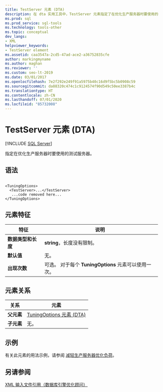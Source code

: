 ```yaml
---
title: TestServer 元素 (DTA)
description: 在 dta 实用工具中，TestServer 元素指定了在优化生产服务器时要使用的测试服务器。
ms.prod: sql
ms.prod_service: sql-tools
ms.technology: tools-other
ms.topic: conceptual
dev_langs:
- XML
helpviewer_keywords:
- TestServer element
ms.assetid: caa3547a-2cd5-47ad-ace2-a36752835cfe
author: markingmyname
ms.author: maghan
ms.reviewer: ''
ms.custom: seo-lt-2019
ms.date: 03/01/2017
ms.openlocfilehash: 7e2f292e249f91a5975b40c16d9f5bc5b0908c59
ms.sourcegitcommit: da88320c474c1c9124574f90d549c50ee3387b4c
ms.translationtype: HT
ms.contentlocale: zh-CN
ms.lasthandoff: 07/01/2020
ms.locfileid: "85732008"
---
```

# <a name="testserver-element-dta"></a>TestServer 元素 (DTA)

 [!INCLUDE [SQL Server](../../includes/applies-to-version/sqlserver.md)]

指定在优化生产服务器时要使用的测试服务器。  
  
## <a name="syntax"></a>语法  
  
```  
  
<TuningOptions>  
  <TestServer>...</TestServer>  
   ...code removed here...  
</TuningOptions>  
```  
  
## <a name="element-characteristics"></a>元素特征  
  
|特征|说明|  
|--------------------|-----------------|  
|**数据类型和长度**|**string**，长度没有限制。|  
|**默认值**|无。|  
|**出现次数**|可选。 对于每个 **TuningOptions** 元素可以使用一次。|  
  
## <a name="element-relationships"></a>元素关系  
  
|关系|元素|  
|------------------|--------------|  
|**父元素**|[TuningOptions 元素 (DTA)](../../tools/dta/tuningoptions-element-dta.md)|  
|**子元素**|无。|  
  
## <a name="example"></a>示例  
 有关此元素的用法示例，请参阅 [减轻生产服务器优化负荷](../../relational-databases/performance/reduce-the-production-server-tuning-load.md)。  
  
## <a name="see-also"></a>另请参阅  
 [XML 输入文件引用（数据库引擎优化顾问）](../../tools/dta/xml-input-file-reference-database-engine-tuning-advisor.md)  
  
  
